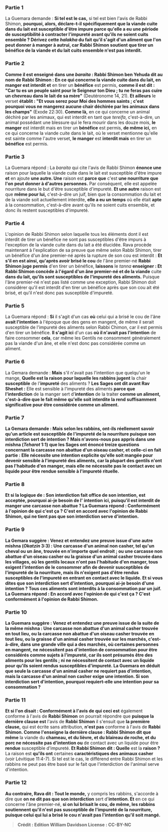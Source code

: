 
### Partie 1
La Guemara demande : <b>Si tel est le cas,</b> si tel est bien l'avis de Rabbi Shimon, <b>pourquoi, alors, déclare-t-il <b>spécifiquement</b> que la <b>viande</b> cuite <b>dans du lait</b> est susceptible d'être impure <b>parce qu'elle a eu une période de susceptibilité</b> à contracter l'impureté avant qu'ils ne soient cuits ensemble ? <b>Dérivez</b> cette <i>halakha</i> du fait <b>qu'il s'agit d'un aliment que l'on peut donner à manger à autrui,</b> car Rabbi Shimon soutient que tirer un bénéfice de la viande et du lait cuits ensemble n'est pas interdit.

### Partie 2
<b>Comme il est enseigné</b> dans une <i>baraita</i> : <b>Rabbi Shimon ben Yehuda dit au nom de Rabbi Shimon :</b> En ce qui concerne la <b>viande</b> cuite <b>dans du lait, en manger</b> est interdit et</b> en tirer un <b>bénéfice</b> est permis, <b>comme il est dit : "Car tu es un peuple saint pour le Seigneur ton Dieu ; tu ne feras pas cuire un chevreau dans le lait de sa mère"</b> (Deutéronome 14, 21). <b>Et ailleurs</b> le verset <b>établit : "Et vous serez pour Moi des hommes saints ; c'est pourquoi vous ne mangerez aucune chair déchirée par les animaux dans les champs"</b> (Exode 22:30). <b>Comme là,</b> en ce qui concerne un animal déchiré par les animaux, qui est interdit en tant que <i>tereifa</i>, c'est-à-dire, un animal possédant une blessure qui le fera mourir dans les douze mois, <b>le manger</b> est interdit mais</b> en tirer un <b>bénéfice</b> est permis, <b>de même ici,</b> en ce qui concerne la viande cuite dans le lait, où le verset mentionne qu'elle est sainte comme l'autre verset, <b>le manger</b> est <b>interdit mais</b> en tirer un <b>bénéfice</b> est permis.

### Partie 3
La Guemara répond : La <i>baraita</i> qui cite l'avis de Rabbi Shimon <b>énonce une</b> raison pour laquelle la viande cuite dans le lait est susceptible d'être impure <b>et</b> en ajoute <b>une autre. Une</b> raison est <b>parce que</b> c'est <b>une nourriture que l'on peut donner à d'autres personnes.</b> Par conséquent, elle est appelée nourriture dans le but d'être susceptible d'impureté. <b>Et une autre</b> raison est que <b>même pour lui,</b> c'est-à-dire un juif, bien que la consommation du lait et de la viande soit actuellement interdite, <b>elle a eu un temps</b> où elle était <b>apte</b> à la consommation, c'est-à-dire avant qu'ils ne soient cuits ensemble, et donc ils restent susceptibles d'impureté.

### Partie 4
L'opinion de Rabbi Shimon selon laquelle tous les éléments dont il est interdit de tirer un bénéfice ne sont pas susceptibles d'être impurs à l'exception de la viande cuite dans du lait a été élucidée. Rava procède maintenant à l'explication de sa preuve que même selon Rabbi Shimon, tirer un bénéfice d'un âne premier-né après la rupture de son cou est interdit : <b>Et s'il en est ainsi, qu'après avoir brisé le cou</b> de l'âne premier-né <b>Rabbi Shimon juge permis</b> d'en tirer un bénéfice, <b>laissons</b> le <i>tanna</i> <b>enseigner : Et Rabbi Shimon concède à l'égard d'un âne premier-né et de la viande</b> cuite <b>dans du lait, qu'ils sont susceptibles de l'impureté des aliments.</b> Puisque l'âne premier-né n'est pas listé comme une exception, Rabbi Shimon doit considérer qu'il est interdit d'en tirer un bénéfice après que son cou ait été brisé, et qu'il n'est donc pas susceptible d'impureté.

### Partie 5
La Guemara répond : <b>Si</b> il s'agit d'un cas <b>où</b> celui qui a brisé le cou de l'âne <b>avait l'intention</b> à l'époque que des gens en mangent, de même</b> il serait susceptible de l'impureté des aliments selon Rabbi Chimon, car il est permis d'en tirer un bénéfice. <b>Il s'agit ici</b> d'un cas <b>où il n'avait pas l'intention</b> de faire consommer <b>cela</b>, car même les Gentils ne consomment généralement pas la viande d'un âne, et elle n'est donc pas considérée comme un aliment.

### Partie 6
La Gemara demande : <b>Mais</b> s'il n'avait pas l'intention que quelqu'un le mange, <b>Quelle est la raison pour laquelle les rabbins jugent</b> la chair <b>susceptible</b> de l'<b>impureté</b> des aliments ? <b>Les Sages ont dit avant Rav Sheshet :</b> Elle est sensible à l'impureté des aliments <b>parce que l'interdiction</b> de la manger sert d'<b>intention</b> de la traiter <b>comme un aliment, c'est-à-dire que le fait même qu'elle soit interdite la rend suffisamment significative pour être considérée comme un aliment.

### Partie 7
La Gemara demande : <b>Mais selon les rabbins, ont-ils</b> réellement <b>savoir</b> qu'un article est susceptible de l'impureté de la nourriture <b>puisque son interdiction</b> sert de <b>intention ? Mais n'avons-nous pas appris</b> dans une mishna (<i>Teharot</i> 1:1) que les Sages ont <b>énoncé treize questions concernant la carcasse non abattue d'un oiseau casher, et celle-ci en fait partie : Elle nécessite</b> une <b>intention</b> explicite qu'elle soit mangée pour devenir sensible à l'impureté des aliments, car la plupart des gentils n'ont pas l'habitude d'en manger, <b>mais elle ne nécessite pas</b> le contact avec un liquide pour être <b>rendue</b> sensible à l'impureté rituelle.

### Partie 8
<b>Et si</b> la logique de : <b>Son interdiction</b> fait office de <b>son intention,</b> est acceptée, <b>pourquoi ai-je</b> besoin de l' <b>intention</b> ici, puisqu'il est interdit de manger une carcasse non abattue ? La Guemara répond : Conformément à l'opinion de <b>qui</b> <b>c'est ça ? C'est</b> en accord avec l'opinion de <b>Rabbi Shimon,</b> qui ne tient pas que son interdiction serve d'intention.

### Partie 9
La Gemara suggère : <b>Venez</b> et <b>entendez</b> une preuve issue d'une autre mishna (<i>Okatzin</i> 3:3) : <b>Une carcasse d'un animal non casher,</b> tel qu'un cheval ou un âne, trouvée <b>en n'importe quel endroit ; ou une carcasse non abattue d'un oiseau casher ou la graisse</b> d'un animal casher trouvée <b>dans les villages,</b> où les gentils locaux n'ont pas l'habitude d'en manger, tous <b>exigent l'intention</b> de le consommer afin de devenir susceptibles de l'impureté de la nourriture, <b>mais ils n'exigent pas</b> d'être <b>rendus</b> susceptibles de l'impureté en entrant en contact avec le liquide. <b>Et si vous dites que son interdiction</b> sert d'<b>intention, pourquoi ai-je</b> besoin d'une <b>intention ?</b> Tous ces aliments sont interdits à la consommation par un juif. La Guemara répond : En accord avec l'opinion de <b>qui</b> <b>c'est ça ? C'est</b> conformément à l'opinion de <b>Rabbi Shimon.</b>

### Partie 10
La Guemara suggère : <b>Venez</b> et <b>entendez</b> une preuve issue de la suite de la même mishna : <b>Une carcasse non abattue d'un animal casher</b> trouvée <b>en tout lieu, ou la carcasse non abattue d'un oiseau casher</b> trouvée en tout lieu, <b>ou la graisse</b> d'un animal casher trouvée <b>sur les marchés,</b> c'est-à-dire, dans une grande ville qui a des marchés, où certaines personnes en mangent, <b>ne nécessitent pas d'intention</b> de consommation pour être considérés comme sujets à l'impureté, car ils sont présumés être des aliments pour les gentils ; <b>ni</b> ne nécessitent de contact avec un liquide pour qu'ils soient <b>rendus</b> susceptibles d'impureté. La Guemara en déduit que seule la carcasse d'un animal casher ne requiert pas d'intention, <b>mais</b> la carcasse d'un <b>animal non casher</b> <b>exige une intention.</b> Si son interdiction sert d'intention, pourquoi requiert-elle une intention pour sa consommation ?

### Partie 11
<b>Et si l'on disait :</b> Conformément à <b>l'avis de qui</b> ceci est</b> également conforme à l'avis de <b>Rabbi Shimon</b> on pourrait répondre que <b>puisque la dernière clause est</b> l'avis de <b>Rabbi Shimon</b> il s'ensuit que <b>la première clause,</b> qui est écrite sans attribution, <b>n'est pas</b> conforme à l'avis de <b>Rabbi Shimon. Comme l'enseigne la dernière clause : Rabbi Shimon dit que même</b> la viande du <b>chameau, et du lièvre, et du blaireau de roche, et du porc ne nécessite pas d'intention ou</b> de contact avec un liquide pour être <b>rendue</b> susceptible d'impureté. <b>Et Rabbi Shimon dit : Quelle</b> est la <b>raison ? </b> La raison est <b>qu'ils ont</b> certaines <b>caractéristiques des animaux casher</b> (voir Lévitique 11:4-7). Si tel est le cas, le différend entre Rabbi Shimon et les rabbins ne peut pas être basé sur le fait que l'interdiction de l'animal serve d'intention.

### Partie 12
<b>Au contraire, Rava dit : Tout le monde,</b> y compris les rabbins, s'accorde à dire que <b>on ne dit pas que son interdiction</b> sert d'<b>intention. Et</b> en ce qui concerne l'âne premier-né, <b>si on lui <b>brisait le cou, de même,</b> les rabbins soutiennent qu'il n'est pas susceptible de l'impureté de la nourriture, puisque celui qui lui a brisé le cou n'avait pas l'intention qu'il soit mangé.

>Crédit : Edition William Davidson
>License : CC-BY-NC